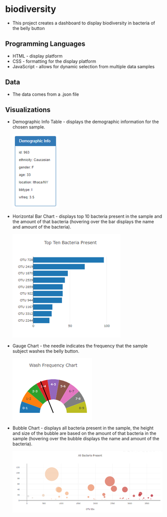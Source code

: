# biodiversity
* This project creates a dashboard to display biodiversity in bacteria of the belly button

## Programming Languages
* HTML - display platform
* CSS - formatting for the display platform
* JavaScript - allows for dynamic selection from multiple data samples

## Data
* The data comes from a .json file

## Visualizations
* Demographic Info Table - displays the demographic information for the chosen sample.

    ![Demographic Info Table](Images/demographic.png)
* Horizontal Bar Chart - displays top 10 bacteria present in the sample and the amount of that bacteria (hovering over the bar displays the name and amount of the bacteria).

    ![Horizontal Bar Chart](Images/TopTen.png)
* Gauge Chart - the needle indicates the frequency that the sample subject washes the belly button.

    ![Gauge Chart](Images/GaugeChart.png)    
* Bubble Chart - displays all bacteria present in the sample, the height and size of the bubble are based on the amount of that bacteria in the sample (hovering over the bubble displays the name and amount of the bacteria).

    ![Bubble Chart](Images/Bubble.png)